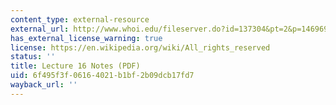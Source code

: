 ```yaml
---
content_type: external-resource
external_url: http://www.whoi.edu/fileserver.do?id=137304&pt=2&p=146969
has_external_license_warning: true
license: https://en.wikipedia.org/wiki/All_rights_reserved
status: ''
title: Lecture 16 Notes (PDF)
uid: 6f495f3f-0616-4021-b1bf-2b09dcb17fd7
wayback_url: ''
---
```

